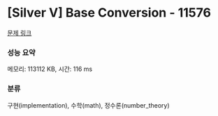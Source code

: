 # [Silver V] Base Conversion - 11576 

[문제 링크](https://www.acmicpc.net/problem/11576) 

### 성능 요약

메모리: 113112 KB, 시간: 116 ms

### 분류

구현(implementation), 수학(math), 정수론(number_theory)

